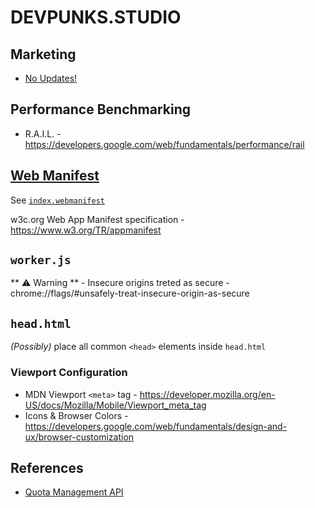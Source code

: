 # DEVPUNKS.STUDIO

## Marketing

  - [No Updates!](https://youtu.be/S_TOlvv1oS8?t=5157)


## Performance Benchmarking

  - R.A.I.L. - https://developers.google.com/web/fundamentals/performance/rail


## [Web Manifest](https://developer.mozilla.org/en-US/docs/Web/Manifest)

See [`index.webmanifest`](index.webmanifest)

w3c.org Web App Manifest specification - https://www.w3.org/TR/appmanifest


## `worker.js`

  ** ⚠️ Warning ** - Insecure origins treted as secure - chrome://flags/#unsafely-treat-insecure-origin-as-secure


## `head.html`

  _(Possibly)_ place all common `<head>` elements inside `head.html`


### Viewport Configuration

  - MDN Viewport `<meta>` tag - https://developer.mozilla.org/en-US/docs/Mozilla/Mobile/Viewport_meta_tag
  - Icons & Browser Colors - https://developers.google.com/web/fundamentals/design-and-ux/browser-customization


## References

  - [Quota Management API](./quota_management_api.pdf)
